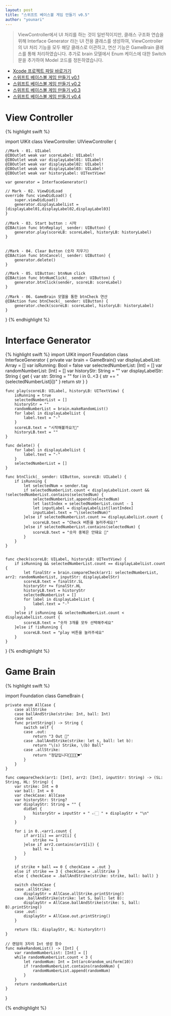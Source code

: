 ```yaml
---
layout: post
title: "스위프트 베이스볼 게임 만들기 v0.5"
author: "younari"
---
```


> ViewController에서 UI 처리를 하는 것이 일반적이지만, 클래스 구조화 연습을 위해 Interface Generator 라는 UI 전용 클래스를 생성하여, ViewController의 UI 처리 기능을 모두 해당 클래스로 이관하고, 연산 기능은 GameBrain 클래스를 통해 처리하였습니다. 추가로 brain 모델에서 Enum 케이스에 대한 Switch문을 추가하여 Model 코드를 정돈하였습니다.

- [Xcode 프로젝트 파일 바로가기](https://github.com/younari/tastySwift/tree/master/0925_BallGameV0.2)
- [스위프트 베이스볼 게임 만들기 v0.1](https://younari.github.io/2017-09-21/BaseballGame)
- [스위프트 베이스볼 게임 만들기 v0.2](https://younari.github.io/2017-09-22/BaseballGameV0.2)
- [스위프트 베이스볼 게임 만들기 v0.3](https://younari.github.io/2017-09-21/BaseballGameV0.3)
- [스위프트 베이스볼 게임 만들기 v0.4](https://younari.github.io/2017-09-22/BaseballGameV0.4)


# View Controller

{% highlight swift %}

import UIKit
class ViewController: UIViewController {

    //Mark - 01. UILabel
    @IBOutlet weak var scoreLabel: UILabel!
    @IBOutlet weak var displayLabel01: UILabel!
    @IBOutlet weak var displayLabel02: UILabel!
    @IBOutlet weak var displayLabel03: UILabel!
    @IBOutlet weak var historyLabel: UITextView!
    
    var generator = InterfaceGenerator()
   
    // Mark - 02. ViewDidLoad
    override func viewDidLoad() {
        super.viewDidLoad()
        generator.displayLabelList = [displayLabel01,displayLabel02,displayLabel03]
    }
    
    //Mark - 03. Start button : 시작
    @IBAction func btnReplay(_ sender: UIButton) {
        generator.play(scoreLB: scoreLabel, historyLB: historyLabel)
    }
    
    
    //Mark - 04. Clear Button (숫자 지우기)
    @IBAction func btnCancel(_ sender: UIButton) {
        generator.delete()
    }
    
    //Mark - 05. UIButton: btnNum click
    @IBAction func btnNumClick(_ sender: UIButton) {
        generator.btnClick(sender, scoreLB: scoreLabel)
    }

    //Mark - 06. GameBrain 모델을 통한 btnCheck 연산
    @IBAction func btnCheck(_ sender: UIButton) {
        generator.check(scoreLB: scoreLabel, historyLB: historyLabel)
    }
    
}
{% endhighlight %}


# Interface Generator

{% highlight swift %}
import UIKit
import Foundation
class InterfaceGenerator {
    private var brain = GameBrain()
    var displayLabelList: Array<UILabel> = []
    var isRunning: Bool = false
    var selectedNumberList: [Int] = []
    var randomNumberList: [Int] = []
    var historyStr: String = ""
    var displayLabelStr: String {
        get {
            var str: String = ""
            for i in 0..<3 { str += "\(selectedNumberList[i])" }
            return str
        }
    }
    
    func play(scoreLB: UILabel, historyLB: UITextView) {
        isRunning = true
        selectedNumberList = []
        historyStr = ""
        randomNumberList = brain.makeRandomList()
        for label in displayLabelList {
            label.text = "-"
        }
        scoreLB.text = "시작해볼까요?👻"
        historyLB.text = ""
    }
    
    func delete() {
        for label in displayLabelList {
            label.text = "-"
        }
        selectedNumberList = []
    }

    func btnClick(_ sender: UIButton, scoreLB: UILabel) {
        if isRunning {
            let selectedNum = sender.tag
            if selectedNumberList.count < displayLabelList.count && !selectedNumberList.contains(selectedNum) {
                selectedNumberList.append(selectedNum)
                let lastIndex = selectedNumberList.count - 1
                let inputLabel = displayLabelList[lastIndex]
                inputLabel.text = "\(selectedNum)"
            }else if selectedNumberList.count >= displayLabelList.count {
                scoreLB.text = "Check 버튼을 눌러주세요!"
            }else if selectedNumberList.contains(selectedNum) {
                scoreLB.text = "숫자 중복은 안돼요 🤡"
            }
        }
    }
    

    func check(scoreLB: UILabel, historyLB: UITextView) {
        if isRunning && selectedNumberList.count == displayLabelList.count {
            let finalStr = brain.compareCheck(arr1: selectedNumberList, arr2: randomNumberList, inputStr: displayLabelStr)
            scoreLB.text = finalStr.SL
            historyStr += finalStr.HL
            historyLB.text = historyStr
            selectedNumberList = []
            for label in displayLabelList {
                label.text = "-"
            }
        }else if isRunning && selectedNumberList.count < displayLabelList.count {
            scoreLB.text = "숫자 3개를 모두 선택해주세요"
        }else if !isRunning {
            scoreLB.text = "play 버튼을 눌러주세요"
        }
    }

}
{% endhighlight %}

# Game Brain

{% highlight swift %}

import Foundation
class GameBrain {

    private enum AllCase {
        case allStrike
        case ballAndStrike(strike: Int, ball: Int)
        case out
        func printString() -> String {
            switch self {
            case .out:
                return "3 Out 💩"
            case .ballAndStrike(strike: let s, ball: let b):
                return "\(s) Strike, \(b) Ball"
            case .allStrike:
                return "정답입니다👌🏻👏🏻♥️"
            }
        }
    }
    
    func compareCheck(arr1: [Int], arr2: [Int], inputStr: String) -> (SL: String, HL: String) {
        var strike: Int = 0
        var ball: Int = 0
        var checkCase: AllCase
        var historyStr: String?
        var displayStr: String = "" {
            didSet {
                historyStr = inputStr + " 👉🏻 " + displayStr + "\n"
            }
        }
        
        for i in 0..<arr1.count {
            if arr1[i] == arr2[i] {
                strike += 1
            }else if arr2.contains(arr1[i]) {
                ball += 1
            }
        }
        
        if strike + ball == 0 { checkCase = .out }
        else if strike == 3 { checkCase = .allStrike }
        else { checkCase = .ballAndStrike(strike: strike, ball: ball) }

        switch checkCase {
        case .allStrike:
            displayStr = AllCase.allStrike.printString()
        case .ballAndStrike(strike: let S, ball: let B):
            displayStr = AllCase.ballAndStrike(strike: S, ball: B).printString()
        case .out:
            displayStr = AllCase.out.printString()
        }
        
        return (SL: displayStr, HL: historyStr!)
    }
    
    // 랜덤의 3자리 Int 생성 함수
    func makeRandomList() -> [Int] {
        var randomNumberList: [Int] = []
        while randomNumberList.count < 3 {
            let randomNum: Int = Int(arc4random_uniform(10))
            if !randomNumberList.contains(randomNum) {
                randomNumberList.append(randomNum)
            }
        }
        return randomNumberList
    }
    
}

{% endhighlight %}


